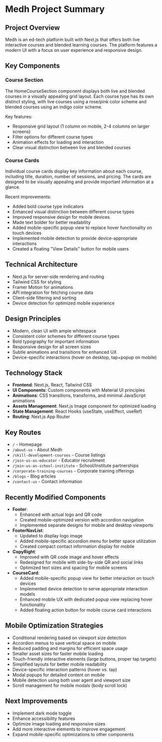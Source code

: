 # Medh Project Summary

## Project Overview
Medh is an ed-tech platform built with Next.js that offers both live interactive courses and blended learning courses. The platform features a modern UI with a focus on user experience and responsive design.

## Key Components

### Course Section
The HomeCourseSection component displays both live and blended courses in a visually appealing grid layout. Each course type has its own distinct styling, with live courses using a rose/pink color scheme and blended courses using an indigo color scheme.

Key features:
- Responsive grid layout (1 column on mobile, 2-4 columns on larger screens)
- Filter options for different course types
- Animation effects for loading and interaction
- Clear visual distinction between live and blended courses

### Course Cards
Individual course cards display key information about each course, including title, duration, number of sessions, and pricing. The cards are designed to be visually appealing and provide important information at a glance.

Recent improvements:
- Added bold course type indicators
- Enhanced visual distinction between different course types
- Improved responsive design for mobile devices
- Made text bolder for better readability
- Added mobile-specific popup view to replace hover functionality on touch devices
- Implemented mobile detection to provide device-appropriate interactions
- Created a floating "View Details" button for mobile users

## Technical Architecture
- Next.js for server-side rendering and routing
- Tailwind CSS for styling
- Framer Motion for animations
- API integration for fetching course data
- Client-side filtering and sorting
- Device detection for optimized mobile experience

## Design Principles
- Modern, clean UI with ample whitespace
- Consistent color schemes for different course types
- Bold typography for important information
- Responsive design for all screen sizes
- Subtle animations and transitions for enhanced UX
- Device-specific interactions (hover on desktop, tap+popup on mobile)

## Technology Stack
- **Frontend**: Next.js, React, Tailwind CSS
- **UI Components**: Custom components with Material UI principles
- **Animations**: CSS transitions, transforms, and minimal JavaScript animations
- **Assets Management**: Next.js Image component for optimized loading
- **State Management**: React Hooks (useState, useEffect, useRef)
- **Routing**: Next.js App Router

## Key Routes
- `/` - Homepage
- `/about-us` - About Medh
- `/skill-development-courses` - Course listings
- `/join-us-as-educator` - Educator recruitment
- `/join-us-as-school-institute` - School/Institute partnerships
- `/corporate-training-courses` - Corporate training offerings
- `/blogs` - Blog articles
- `/contact-us` - Contact information

## Recently Modified Components
- **Footer**: 
  - Enhanced with actual logo and QR code
  - Created mobile-optimized version with accordion navigation
  - Implemented separate designs for mobile and desktop viewports
- **FooterNavList**: 
  - Updated to display logo image
  - Added mobile-specific accordion menu for better space utilization
  - Created compact contact information display for mobile
- **CopyRight**: 
  - Improved with QR code image and hover effects
  - Redesigned for mobile with side-by-side QR and social links
  - Optimized text sizes and spacing for mobile screens
- **CourseCard**:
  - Added mobile-specific popup view for better interaction on touch devices
  - Implemented device detection to serve appropriate interaction models
  - Enhanced mobile UX with dedicated popup view replacing hover functionality
  - Added floating action button for mobile course card interactions

## Mobile Optimization Strategies
- Conditional rendering based on viewport size detection
- Accordion menus to save vertical space on mobile
- Reduced padding and margins for efficient space usage
- Smaller asset sizes for faster mobile loading
- Touch-friendly interactive elements (large buttons, proper tap targets)
- Simplified layouts for better mobile readability
- Device-specific interaction patterns (hover vs. tap)
- Modal popups for detailed content on mobile
- Mobile detection using both user agent and viewport size
- Scroll management for mobile modals (body scroll lock)

## Next Improvements
- Implement dark mode toggle
- Enhance accessibility features
- Optimize image loading and responsive sizes
- Add more interactive elements to improve engagement
- Expand mobile-specific optimizations to other components 